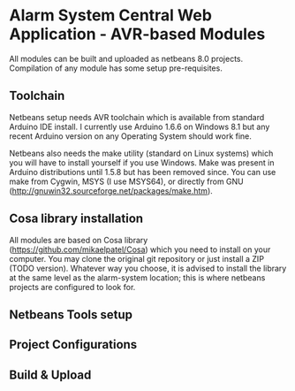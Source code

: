 Alarm System Central Web Application - AVR-based Modules
========================================================

All modules can be built and uploaded as netbeans 8.0 projects.
Compilation of any module has some setup pre-requisites.

Toolchain
---------
Netbeans setup needs AVR toolchain which is available from standard Arduino IDE install.
I currently use Arduino 1.6.6 on Windows 8.1 but any recent Arduino version on any Operating System should work fine.

Netbeans also needs the make utility (standard on Linux systems) which you will have to install yourself if you use Windows. Make was present in Arduino distributions until 1.5.8 but has been removed since.
You can use make from Cygwin, MSYS (I use MSYS64), or directly from GNU (http://gnuwin32.sourceforge.net/packages/make.htm).


Cosa library installation
-------------------------
All modules are based on Cosa library (https://github.com/mikaelpatel/Cosa) which you need to install on your computer. You may clone the original git repository or just install a ZIP (TODO version). Whatever way you choose, it is advised to install the library at the same level as the alarm-system location; this is where netbeans projects are configured to look for.

Netbeans Tools setup
----------------------


Project Configurations
----------------------


Build & Upload
----------------------



